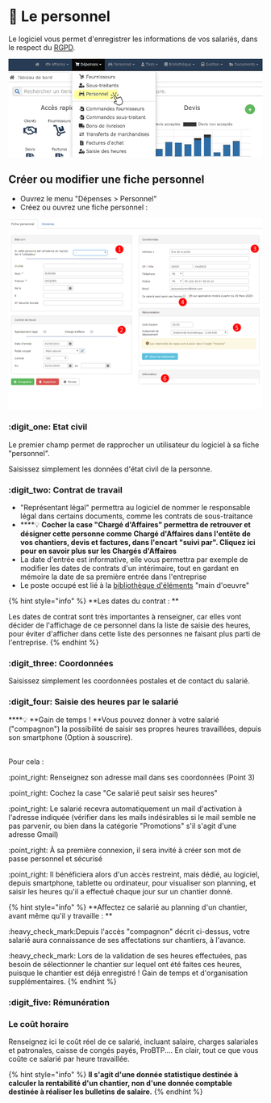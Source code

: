 # 📎 Le personnel

Le logiciel vous permet d'enregistrer les informations de vos salariés, dans le respect du [RGPD](https://www.batiment-gestion.com/politique-confidentialite-progbat-v1.pdf).

![](<../../.gitbook/assets/Screenshot (267a).png>)

## Créer ou modifier une fiche personnel

* Ouvrez le menu "Dépenses > Personnel"
* Créez ou ouvrez une fiche personnel :&#x20;

![](../../.gitbook/assets/fiche-salarie.png)

### &#x20;:digit\_one: Etat civil

Le premier champ permet de rapprocher un utilisateur du logiciel à sa fiche "personnel".&#x20;

Saisissez simplement les données d'état civil de la personne.



### :digit\_two: Contrat de travail

* "Représentant légal" permettra au logiciel de nommer le responsable légal dans certains documents, comme les contrats de sous-traitance
* ****:bulb: **Cocher la case "Chargé d'Affaires" permettra de retrouver et désigner cette personne comme Chargé d'Affaires dans l'entête de vos chantiers, devis et factures, dans l'encart "suivi par". Cliquez ici pour en savoir plus sur les Chargés d'Affaires**
* La date d'entrée est informative, elle vous permettra par exemple de modifier les dates de contrats d'un intérimaire, tout en gardant en mémoire la date de sa première entrée dans l'entreprise
* Le poste occupé est lié à la [bibliothèque d'éléments](../bibliotheque-de-chiffrage/la-bibliotheque-delements.md) "main d'oeuvre"

{% hint style="info" %}
**Les dates du contrat : **

Les dates de contrat sont très importantes à renseigner, car elles vont décider de l'affichage de ce personnel dans la liste de saisie des heures, pour éviter d'afficher dans cette liste des personnes ne faisant plus parti de l'entreprise.
{% endhint %}



### :digit\_three: Coordonnées

Saisissez simplement les coordonnées postales et de contact du salarié.



### :digit\_four: Saisie des heures par le salarié

****:bulb: **Gain de temps ! **Vous pouvez donner à votre salarié ("compagnon") la possibilité de saisir ses propres heures travaillées, depuis son smartphone (Option à souscrire).

\
Pour cela :

:point\_right: Renseignez son adresse mail dans ses coordonnées (Point 3)

:point\_right: Cochez la case "Ce salarié peut saisir ses heures"

:point\_right: Le salarié recevra automatiquement un mail d'activation à l'adresse indiquée (vérifier dans les mails indésirables si le mail semble ne pas parvenir, ou bien dans la catégorie "Promotions" s'il s'agit d'une adresse Gmail)

:point\_right: À sa première connexion, il sera invité à créer son mot de passe personnel et sécurisé

:point\_right: Il bénéficiera alors d'un accès restreint, mais dédié, au logiciel, depuis smartphone, tablette ou ordinateur, pour visualiser son planning, et saisir les heures qu'il a effectué chaque jour sur un chantier donné.

{% hint style="info" %}
**Affectez ce salarié au planning d'un chantier, avant même qu'il y travaille : **

:heavy\_check\_mark:Depuis l'accès "compagnon" décrit ci-dessus, votre salarié aura connaissance de ses affectations sur chantiers, à l'avance.

:heavy\_check\_mark: Lors de la validation de ses heures effectuées, pas besoin de sélectionner le chantier sur lequel ont été faites ces heures, puisque le chantier est déjà enregistré ! Gain de temps et d'organisation supplémentaires.
{% endhint %}



### :digit\_five: Rémunération

### Le coût horaire

Renseignez ici le coût réel de ce salarié, incluant salaire, charges salariales et patronales, caisse de congés payés, ProBTP.... En clair, tout ce que vous coûte ce salarié par heure travaillée.

{% hint style="info" %}
**Il s'agit d'une donnée statistique destinée à calculer la rentabilité d'un chantier, non d'une donnée comptable destinée à réaliser les bulletins de salaire.**
{% endhint %}
